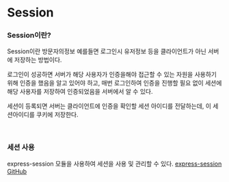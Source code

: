 # Session

### Session이란?

Session이란 방문자의정보 예를들면 로그인시 유저정보 등을 클라이언트가 아닌 서버에 저장하는 방법이다.<br>

로그인이 성공하면 서버가 해당 사용자가 인증을해야 접근할 수 있는 자원을 사용하기 위해 인증을 했음을 알고 있어야 하고,
매번 로그인하여 인증을 진행할 필요 없이 세션에 해당 사용자를 저장하여 인증되었음을 서버에서 알 수 있다.<br>

세션이 등록되면 서버는 클라이언트에 인증을 확인할 세션 아이디를 전달하는데, 이 세션아이디를 쿠키에 저장한다.

<br>

### 세션 사용
express-session 모듈을 사용하여 세션을 사용 및 관리할 수 있다.
[express-session GitHub](https://github.com/expressjs/session#reqsession)
